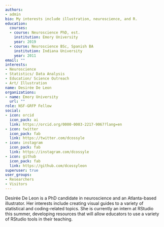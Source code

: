 ```yaml
---
authors:
- admin
bio: My interests include illustration, neuroscience, and R.
education:
  courses:
  - course: Neuroscience PhD, est.
    institution: Emory University
    year: 2019
  - course: Neuroscience BSc, Spanish BA
    institution: Indiana University
    year: 2011
email: ""
interests:
- Neuroscience
- Statistics/ Data Analysis
- Education/ Science Outreach
- Art/ Illustration
name: Desirée De Leon
organizations:
- name: Emory University
  url: ""
role: NSF-GRFP Fellow
social:
- icon: orcid
  icon_pack: ai
  link: https://orcid.org/0000-0003-2217-9067?lang=en
- icon: twitter
  icon_pack: fab
  link: https://twitter.com/dcossyle
- icon: instagram
  icon_pack: fab
  link: https://instagram.com/dcossyle
- icon: github
  icon_pack: fab
  link: https://github.com/dcossyleon
superuser: true
user_groups:
- Researchers
- Visitors
---
```


Desirée De Leon is a PhD candidate in neuroscience and an Atlanta-based illustrator. Her interests include creating visual guides to a variety of statistical and coding-related topics. She is currently an intern at RStudio this summer, developing resources that will allow educators to use a variety of RStudio tools in their teaching.
